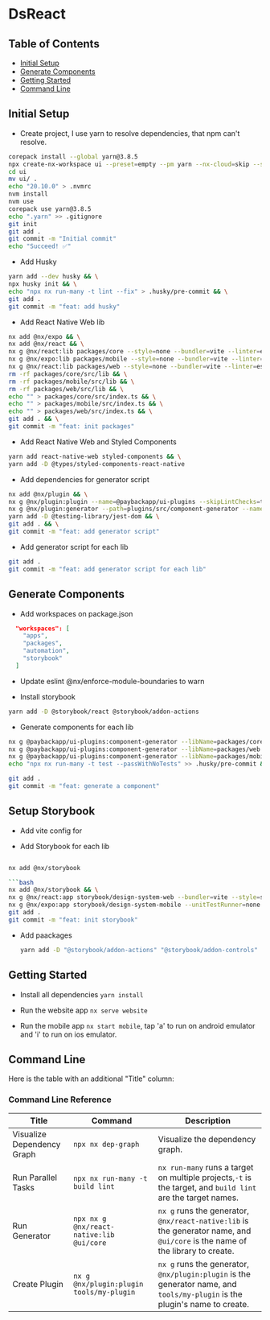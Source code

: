 # DsReact

## Table of Contents

- [Initial Setup](#initial-setup)
- [Generate Components](#generate-components)
- [Getting Started](#getting-started)
- [Command Line](#command-line)

## Initial Setup

- Create project, I use yarn to resolve dependencies, that npm can't resolve.

```bash
corepack install --global yarn@3.8.5
npx create-nx-workspace ui --preset=empty --pm yarn --nx-cloud=skip --style=styled-components --linter=eslint --unitTestRunner=jest --e2eTestRunner=none --useGitHub=false
cd ui
mv ui/ .
echo "20.10.0" > .nvmrc
nvm install
nvm use
corepack use yarn@3.8.5
echo ".yarn" >> .gitignore
git init
git add .
git commit -m "Initial commit"
echo "Succeed! ✅"
```

- Add Husky

```bash
yarn add --dev husky && \
npx husky init && \
echo "npx nx run-many -t lint --fix" > .husky/pre-commit && \
git add .
git commit -m "feat: add husky"
```

- Add React Native Web lib

```bash
nx add @nx/expo && \
nx add @nx/react && \
nx g @nx/react:lib packages/core --style=none --bundler=vite --linter=eslint --unitTestRunner=jest --compiler=babel --minimal=true --importPath=@paybackapp/ui-core && \
nx g @nx/expo:lib packages/mobile --style=none --bundler=vite --linter=eslint --unitTestRunner=jest --compiler=babel --minimal=true --publishable=true --importPath=@paybackapp/ui-mobile && \
nx g @nx/react:lib packages/web --style=none --bundler=vite --linter=eslint --unitTestRunner=jest --compiler=babel --minimal=true --publishable=true --importPath=@paybackapp/ui-web && \
rm -rf packages/core/src/lib && \
rm -rf packages/mobile/src/lib && \
rm -rf packages/web/src/lib && \
echo "" > packages/core/src/index.ts && \
echo "" > packages/mobile/src/index.ts && \
echo "" > packages/web/src/index.ts && \
git add . && \
git commit -m "feat: init packages"
```

- Add React Native Web and Styled Components

```bash
yarn add react-native-web styled-components && \
yarn add -D @types/styled-components-react-native
```

<!-- - Add on [vite.config.ts](./apps/website/vite.config.ts) => [vite plugins for react-native-web](https://www.npmjs.com/package/vite-plugin-react-native-web):

```ts
import reactNativeWeb from "vite-plugin-react-native-web";
...

plugins: [
  reactNativeWeb(),
],

```

- Babel config for project [babel.config.json](./libs/ui-web/babel.config.json) => [react-native-web](https://www.npmjs.com/package/babel-plugin-react-native-web)

```json
"plugins": [
["react-native-web", { "commonjs": true }]
]
``` -->

<!-- - Babel config for project [babel.config.json](./babel.config.json) =>  [styled-components](https://styled-components.com/docs/tooling#babel-plugin)

```json
"plugins": [
[
    "styled-components",
    {
    "pure": true,
    "ssr": true
    }
]
]
```

```bash
git add .
git commit -m "feat: add react-native-web and styled-components"
```
 -->

- Add dependencies for generator script

```bash
nx add @nx/plugin && \
nx g @nx/plugin:plugin --name=@paybackapp/ui-plugins --skipLintChecks=true --directory=plugins --unitTestRunner=none --e2eTestRunner=none --skipTsConfig=true && \
nx g @nx/plugin:generator --path=plugins/src/component-generator --name=component-generator --skipLintChecks=true --unitTestRunner=none && \
yarn add -D @testing-library/jest-dom && \
git add . && \
git commit -m "feat: add generator script"
```

- Add generator script for each lib

```bash
git add .
git commit -m "feat: add generator script for each lib"
```

## Generate Components

- Add workspaces on package.json

```json
  "workspaces": [
    "apps",
    "packages",
    "automation",
    "storybook"
  ]
```

- Update eslint @nx/enforce-module-boundaries to warn

- Install storybook

```bash
yarn add -D @storybook/react @storybook/addon-actions
```

- Generate components for each lib

```bash
nx g @paybackapp/ui-plugins:component-generator --libName=packages/core --componentName=my-button-core --atomicScope=molecules && \
nx g @paybackapp/ui-plugins:component-generator --libName=packages/web --componentName=my-button-web --atomicScope=molecules && \
nx g @paybackapp/ui-plugins:component-generator --libName=packages/mobile --componentName=my-button-mobile --atomicScope=molecules && \
echo "npx nx run-many -t test --passWithNoTests" >> .husky/pre-commit && \

git add .
git commit -m "feat: generate a component"
```

## Setup Storybook

- Add vite config for

- Add Storybook for each lib

```bash

nx add @nx/storybook 

```bash
nx add @nx/storybook && \
nx g @nx/react:app storybook/design-system-web --bundler=vite --style=styled-components --linter=eslint --unitTestRunner=none --routing=true --e2eTestRunner=none && \
nx g @nx/expo:app storybook/design-system-mobile --unitTestRunner=none --e2eTestRunner=none --linter=eslint && \
git add .
git commit -m "feat: init storybook"
```

- Add paackages
  
  ```bash
  yarn add -D "@storybook/addon-actions" "@storybook/addon-controls" "@storybook/addon-essentials" "@storybook/addon-interactions" "@storybook/addon-links" "@storybook/addon-onboarding" "@storybook/addon-ondevice-actions" "@storybook/addon-ondevice-backgrounds" "@storybook/addon-ondevice-controls" "@storybook/addon-ondevice-notes" "@storybook/addon-react-native-web" "@storybook/addon-webpack5-compiler-babel" "@storybook/blocks" "@storybook/core" "@storybook/react" "@storybook/react-native" "@storybook/react-vite" "@storybook/react-webpack5" "@storybook/test" "@chromatic-com/storybook" "eslint-plugin-storybook"
  ```

## Getting Started

- Install all dependencies `yarn install`

- Run the website app `nx serve website`

- Run the mobile app `nx start mobile`, tap 'a' to run on android emulator and 'i' to run on ios emulator.

## Command Line

Here is the table with an additional "Title" column:

### Command Line Reference

| Title | Command  | Description |
|-------|----------|-------------|
| Visualize Dependency Graph| `npx nx dep-graph`  | Visualize the dependency graph.  |
| Run Parallel Tasks | `npx nx run-many -t build lint`  | `nx run-many` runs a target on multiple projects,`-t` is the target, and `build lint` are the target names.  |
| Run Generator  | `npx nx g @nx/react-native:lib @ui/core` | `nx g` runs the generator, `@nx/react-native:lib` is the generator name, and `@ui/core` is the name of the library to create.|
| Create Plugin  | `nx g @nx/plugin:plugin tools/my-plugin` | `nx g` runs the generator, `@nx/plugin:plugin` is the generator name, and `tools/my-plugin` is the plugin's name to create.  |
